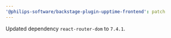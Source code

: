 ```yaml
---
'@philips-software/backstage-plugin-upptime-frontend': patch
---
```


Updated dependency `react-router-dom` to `7.4.1`.

